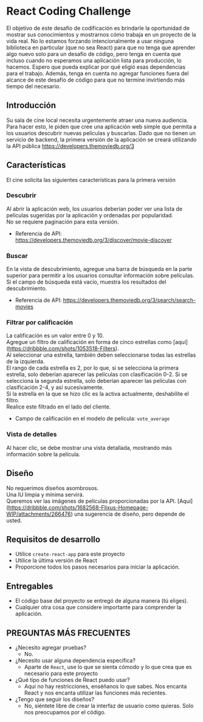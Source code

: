 # React Coding Challenge
El objetivo de este desafío de codificación es brindarle la oportunidad de mostrar sus conocimientos y mostrarnos cómo trabaja en un proyecto de la vida real.
No lo estamos forzando intencionalmente a usar ninguna biblioteca en particular (que no sea React) para que no tenga que aprender algo nuevo solo para un desafío de código, pero tenga en cuenta que incluso cuando no esperamos una aplicación lista para producción, lo hacemos. Espero que pueda explicar por qué eligió esas dependencias para el trabajo.
Además, tenga en cuenta no agregar funciones fuera del alcance de este desafío de código para que no termine invirtiendo más tiempo del necesario.
## Introducción
Su sala de cine local necesita urgentemente atraer una nueva audiencia.
Para hacer esto, le piden que cree una aplicación web simple que permita a los usuarios descubrir nuevas películas y buscarlas.
Dado que no tienen un servicio de backend, la primera versión de la aplicación se creará utilizando la API pública https://developers.themoviedb.org/3
## Características
El cine solicita las siguientes características para la primera versión
### Descubrir
Al abrir la aplicación web, los usuarios deberían poder ver una lista de películas sugeridas por la aplicación y ordenadas por popularidad.
<br>
No se requiere paginación para esta versión.
- Referencia de API: https://developers.themoviedb.org/3/discover/movie-discover
### Buscar
En la vista de descubrimiento, agregue una barra de búsqueda en la parte superior para permitir a los usuarios consultar información sobre películas.
<br>
Si el campo de búsqueda está vacío, muestra los resultados del descubrimiento.
- Referencia de API: https://developers.themoviedb.org/3/search/search-movies
### Filtrar por calificación
La calificación es un valor entre 0 y 10.
<br>
Agregue un filtro de calificación en forma de cinco estrellas como [aquí] (https://dribbble.com/shots/1053518-Filters).
<br>
Al seleccionar una estrella, también deben seleccionarse todas las estrellas de la izquierda.
<br>
El rango de cada estrella es 2, por lo que, si se selecciona la primera estrella, solo deberían aparecer las películas con clasificación 0-2. Si se selecciona la segunda estrella, solo deberían aparecer las películas con clasificación 2-4, y así sucesivamente.
<br>
Si la estrella en la que se hizo clic es la activa actualmente, deshabilite el filtro.
<br>
Realice este filtrado en el lado del cliente.
- Campo de calificación en el modelo de película: `vote_average`
### Vista de detalles
Al hacer clic, se debe mostrar una vista detallada, mostrando más información sobre la película.
## Diseño
No requerimos diseños asombrosos.
<br>
Una IU limpia y mínima servirá.
<br>
Queremos ver las imágenes de películas proporcionadas por la API.
[Aquí] (https://dribbble.com/shots/1682568-Flixus-Homepage-WIP/attachments/266476) una sugerencia de diseño, pero depende de usted.
## Requisitos de desarrollo
- Utilice `create-react-app` para este proyecto
- Utilice la última versión de React
- Proporcione todos los pasos necesarios para iniciar la aplicación.
## Entregables
- El código base del proyecto se entregó de alguna manera (tú eliges).
- Cualquier otra cosa que considere importante para comprender la aplicación.
## PREGUNTAS MÁS FRECUENTES
- ¿Necesito agregar pruebas?
  - No.
- ¿Necesito usar alguna dependencia específica?
  - Aparte de `React`, use lo que se sienta cómodo y lo que crea que es necesario para este proyecto
- ¿Qué tipo de funciones de React puedo usar?
  - Aquí no hay restricciones, enséñanos lo que sabes. Nos encanta React y nos encanta utilizar las funciones más recientes.
- ¿Tengo que seguir los diseños?
  - No, siéntete libre de crear la interfaz de usuario como quieras. Solo nos preocupamos por el código.
